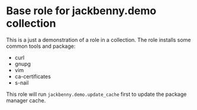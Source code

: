 # Base role for jackbenny.demo collection
This is a just a demonstration of a role in a collection. The role installs
some common tools and package:

* curl
* gnupg
* vim
* ca-certificates
* s-nail

This role will run `jackbenny.demo.update_cache` first to update the package
manager cache.

